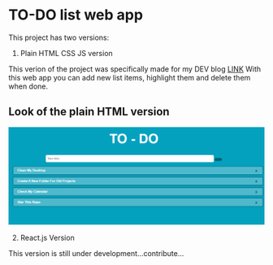 # TO-DO list web app
This project has two versions:
1. Plain HTML CSS JS version

This verion of the project was specifically made for my DEV blog [LINK](https://dev.to/miljkovicjovan/making-a-to-do-list-web-app-using-simple-javascript-2a0c)
With this web app you can add new list items,
highlight them and delete them when done.

## Look of the plain HTML version
![screenshot of the web apps GUI](https://github.com/miljkovicjovan/to-do-site/blob/main/plain%20html%20version/public/Screenshot.png)

2. React.js Version

This version is still under development...contribute...
